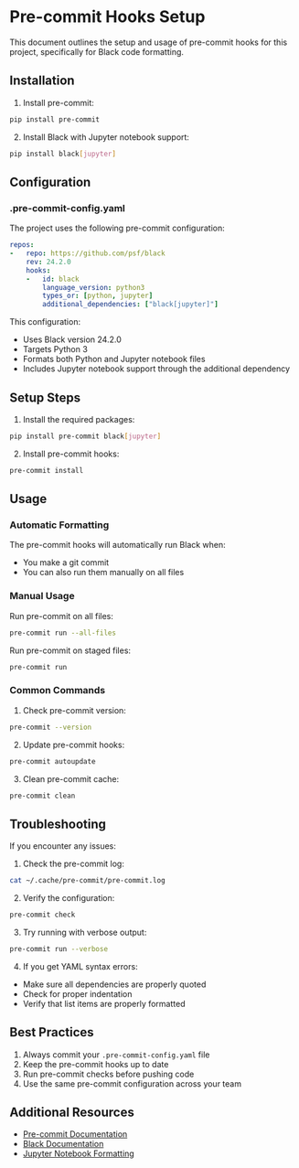 # Pre-commit Hooks Setup

This document outlines the setup and usage of pre-commit hooks for this project, specifically for Black code formatting.

## Installation

1. Install pre-commit:
```bash
pip install pre-commit
```

2. Install Black with Jupyter notebook support:
```bash
pip install black[jupyter]
```

## Configuration

### .pre-commit-config.yaml
The project uses the following pre-commit configuration:

```yaml
repos:
-   repo: https://github.com/psf/black
    rev: 24.2.0
    hooks:
    -   id: black
        language_version: python3
        types_or: [python, jupyter]
        additional_dependencies: ["black[jupyter]"]
```

This configuration:
- Uses Black version 24.2.0
- Targets Python 3
- Formats both Python and Jupyter notebook files
- Includes Jupyter notebook support through the additional dependency

## Setup Steps

1. Install the required packages:
```bash
pip install pre-commit black[jupyter]
```

2. Install pre-commit hooks:
```bash
pre-commit install
```

## Usage

### Automatic Formatting
The pre-commit hooks will automatically run Black when:
- You make a git commit
- You can also run them manually on all files

### Manual Usage

Run pre-commit on all files:
```bash
pre-commit run --all-files
```

Run pre-commit on staged files:
```bash
pre-commit run
```

### Common Commands

1. Check pre-commit version:
```bash
pre-commit --version
```

2. Update pre-commit hooks:
```bash
pre-commit autoupdate
```

3. Clean pre-commit cache:
```bash
pre-commit clean
```

## Troubleshooting

If you encounter any issues:

1. Check the pre-commit log:
```bash
cat ~/.cache/pre-commit/pre-commit.log
```

2. Verify the configuration:
```bash
pre-commit check
```

3. Try running with verbose output:
```bash
pre-commit run --verbose
```

4. If you get YAML syntax errors:
- Make sure all dependencies are properly quoted
- Check for proper indentation
- Verify that list items are properly formatted

## Best Practices

1. Always commit your `.pre-commit-config.yaml` file
2. Keep the pre-commit hooks up to date
3. Run pre-commit checks before pushing code
4. Use the same pre-commit configuration across your team

## Additional Resources

- [Pre-commit Documentation](https://pre-commit.com/)
- [Black Documentation](https://black.readthedocs.io/)
- [Jupyter Notebook Formatting](https://black.readthedocs.io/en/stable/usage_and_configuration/file_collection_and_discovery.html#jupyter-notebooks)